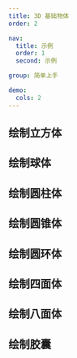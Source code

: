 ```yaml
---
title: 3D 基础物体
order: 2

nav:
  title: 示例
  order: 1
  second: 示例

group: 简单上手

demo:
  cols: 2
---
```


## 绘制立方体

<code src="./BoxGeometry/index.tsx" compact="true"></code>

## 绘制球体

<code src="./SphereGeometry/index.tsx" compact="true"></code>

## 绘制圆柱体

<code src="./CylinderGeometry/index.tsx" compact="true"></code>

## 绘制圆锥体

<code src="./ConeGeometry/index.tsx" compact="true"></code>

## 绘制圆环体

<code src="./TorusGeometry/index.tsx" compact="true"></code>

## 绘制四面体

<code src="./TetrahedronGeometry/index.tsx" compact="true"></code>

## 绘制八面体

<code src="./OctahedronGeometry/index.tsx" compact="true"></code>

## 绘制胶囊

<code src="./CapsuleGeometry/index.tsx" compact="true"></code>
